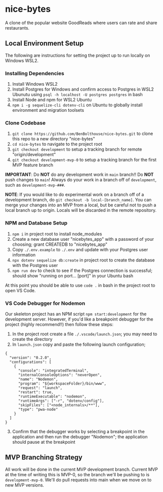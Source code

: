 # nice-bytes
A clone of the popular website GoodReads where users can rate and share restaurants.

## Local Environment Setup

The following are instructions for setting the project up to run locally on Windows WSL2.

### Installing Dependencies

1. Install Windows WSL2
1. Install Postgres for Windows and confirm access to Postgres in WSL2 Ubunutu using `psql -h localhost -U postgres postgres` in bash
1. Install Node and npm for WSL2 Ubuntu
1. `npm i -g sequelize-cli dotenv-cli` on Ubuntu to globally install environment and migration toolsets

### Clone Codebase

1. `git clone https://github.com/BenBolthouse/nice-bytes.git` to clone this repo to a new directory "nice-bytes"
1. `cd nice-bytes` to navigate to the project root
1. `git checkout development` to setup a tracking branch for remote "origin/development"
1. `git checkout development-mvp-0` to setup a tracking branch for the first MVP feature branch

**IMPORTANT**: Do **NOT** do any development work in `main` branch!! Do **NOT** push changes to `main`! Always do your work in a branch off of `development`, such as `development-mvp-###`.

**NOTE**: If you would like to do experimental work on a branch off of a development branch, do `git checkout -b local-[branch_name]`. You can merge your changes into an MVP from a local, but be careful not to push a local branch up to origin. Locals will be discarded in the remote repository.

### NPM and Database Setup

1. `npm i` in project root to install node_modules
1. Create a new database user "nicebytes_app" with a password of your choosing; grant CREATEDB to "nicebytes_app"
1. Copy `./.env.example` to `./.env` and update with your Postgres user information
1. `npx dotenv sequelize db:create` in project root to create the database with the Postgres user
1. `npm run dev` to check to see if the Postgres connection is successful; should show "running on port... [port]" in your Ubuntu bash

At this point you should be able to use `code .` in bash in the project root to open VS Code.

### VS Code Debugger for Nodemon

Our skeleton project has an NPM script `npm start:development` for the development server. However, if you'd like a breakpoint debugger for the project (highly recommend!!) then follow these steps:

1. In the project root create a file `./.vscode/launch.json`; you may need to create the directory
1. In `launch.json` copy and paste the following launch configuration;
```
{
  "version": "0.2.0",
  "configurations": [
    {
      "console": "integratedTerminal",
      "internalConsoleOptions": "neverOpen",
      "name": "Nodemon",
      "program": "${workspaceFolder}/bin/www",
      "request": "launch",
      "restart": true,
      "runtimeExecutable": "nodemon",
      "runtimeArgs": ["-r", "dotenv/config"],
      "skipFiles": ["<node_internals>/**"],
      "type": "pwa-node"
    }
  ]
}
```
3. Confirm that the debugger works by selecting a breakpoint in the application and then run the debugger "Nodemon"; the application should pause at the breakpoint

## MVP Branching Strategy

All work will be done in the current MVP development branch. Current MVP at the time of writing this is MVP-0, so the branch we'll be pushing to is `development-mvp-0`. We'll do pull requests into main when we move on to new MVP versions.
